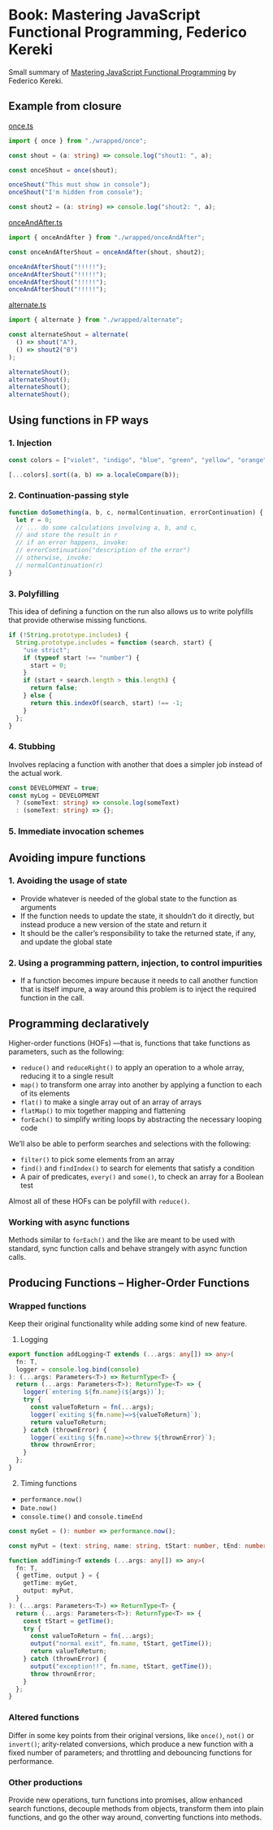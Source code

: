 # Book: Mastering JavaScript Functional Programming, Federico Kereki
Small summary of [Mastering JavaScript Functional Programming](https://www.amazon.com/Mastering-JavaScript-Functional-Programming-maintainable-dp-1804610135/dp/1804610135/ref=dp_ob_image_bk) by Federico Kereki.

## Example from closure
[once.ts](src/wrapped/once.ts)
```ts
import { once } from "./wrapped/once";

const shout = (a: string) => console.log("shout1: ", a);

const onceShout = once(shout);

onceShout("This must show in console");
onceShout("I'm hidden from console");

const shout2 = (a: string) => console.log("shout2: ", a);
```

[onceAndAfter.ts](src/wrapped/onceAndAfter.ts)
```ts
import { onceAndAfter } from "./wrapped/onceAndAfter";

const onceAndAfterShout = onceAndAfter(shout, shout2);

onceAndAfterShout("!!!!!");
onceAndAfterShout("!!!!!");
onceAndAfterShout("!!!!!");
onceAndAfterShout("!!!!!");
```

[alternate.ts](src/wrapped/alternate.ts)
```ts
import { alternate } from "./wrapped/alternate";

const alternateShout = alternate(
  () => shout("A"),
  () => shout2("B")
);

alternateShout();
alternateShout();
alternateShout();
alternateShout();
```

## Using functions in FP ways

### 1. Injection
```ts
const colors = ["violet", "indigo", "blue", "green", "yellow", "orange", "red"];

[...colors].sort((a, b) => a.localeCompare(b));
```

### 2. Continuation-passing style
```ts
function doSomething(a, b, c, normalContinuation, errorContinuation) {
  let r = 0;
  // ... do some calculations involving a, b, and c,
  // and store the result in r
  // if an error happens, invoke:
  // errorContinuation("description of the error")
  // otherwise, invoke:
  // normalContinuation(r)
}
```

### 3. Polyfilling

This idea of defining a function on the run also allows us to write polyfills that provide otherwise missing functions.

```js
if (!String.prototype.includes) {
  String.prototype.includes = function (search, start) {
    "use strict";
    if (typeof start !== "number") {
      start = 0;
    }
    if (start + search.length > this.length) {
      return false;
    } else {
      return this.indexOf(search, start) !== -1;
    }
  };
}
```

### 4. Stubbing

Involves replacing a function with another that does a simpler job instead of the actual work.
```ts
const DEVELOPMENT = true;
const myLog = DEVELOPMENT 
  ? (someText: string) => console.log(someText) 
  : (someText: string) => {};
```

### 5. Immediate invocation schemes

## Avoiding impure functions

### 1. Avoiding the usage of state
- Provide whatever is needed of the global state to the function as arguments
- If the function needs to update the state, it shouldn’t do it directly, but instead produce a new version of the state and return it
- It should be the caller’s responsibility to take the returned state, if any, and update the global state

### 2. Using a programming pattern, injection, to control impurities
- If a function becomes impure because it needs to call another function that is itself impure, a way around this problem is to inject the required function in the call.

## Programming declaratively

Higher-order functions (HOFs) —that is, functions that take functions as parameters, such as the following:
* `reduce()` and `reduceRight()` to apply an operation to a whole array, reducing it to a single result
* `map()` to transform one array into another by applying a function to each of its elements
* `flat()` to make a single array out of an array of arrays
* `flatMap()` to mix together mapping and flattening
* `forEach()` to simplify writing loops by abstracting the necessary looping code

We’ll also be able to perform searches and selections with the following:
* `filter()` to pick some elements from an array
* `find()` and `findIndex()` to search for elements that satisfy a condition
* A pair of predicates, `every()` and `some()`, to check an array for a Boolean test

Almost all of these HOFs can be polyfill with `reduce()`.

### Working with async functions
Methods similar to `forEach()` and the like are meant to be used with
standard, sync function calls and behave strangely with async function calls.

## Producing Functions – Higher-Order Functions

### Wrapped functions
Keep their original functionality while adding some kind of new feature.

1. Logging
```ts
export function addLogging<T extends (...args: any[]) => any>(
  fn: T,
  logger = console.log.bind(console)
): (...args: Parameters<T>) => ReturnType<T> {
  return (...args: Parameters<T>): ReturnType<T> => {
    logger(`entering ${fn.name}(${args})`);
    try {
      const valueToReturn = fn(...args);
      logger(`exiting ${fn.name}=>${valueToReturn}`);
      return valueToReturn;
    } catch (thrownError) {
      logger(`exiting ${fn.name}=>threw ${thrownError}`);
      throw thrownError;
    }
  };
}
```

2. Timing functions
* `performance.now()`
* `Date.now()`
* `console.time()` and `console.timeEnd`
```ts
const myGet = (): number => performance.now();

const myPut = (text: string, name: string, tStart: number, tEnd: number): void => console.log(`${name} - ${text} ${tEnd - tStart} ms`);

function addTiming<T extends (...args: any[]) => any>(
  fn: T,
  { getTime, output } = {
    getTime: myGet,
    output: myPut,
  }
): (...args: Parameters<T>) => ReturnType<T> {
  return (...args: Parameters<T>): ReturnType<T> => {
    const tStart = getTime();
    try {
      const valueToReturn = fn(...args);
      output("normal exit", fn.name, tStart, getTime());
      return valueToReturn;
    } catch (thrownError) {
      output("exception!!", fn.name, tStart, getTime());
      throw thrownError;
    }
  };
}
```

### Altered functions
Differ in some key points from their original versions, like `once()`, `not()` or `invert()`; arity-related conversions, which produce a new function with a fixed number of parameters; and throttling and debouncing functions for performance.

### Other productions
Provide new operations, turn functions into promises, allow enhanced search functions, decouple methods from objects, transform them into plain functions, and go the other way around, converting functions into methods.